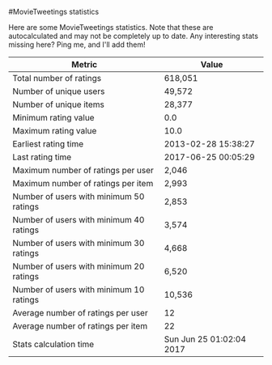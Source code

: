 #MovieTweetings statistics

Here are some MovieTweetings statistics. Note that these are autocalculated and may not be completely up to date. Any interesting stats missing here? Ping me, and I'll add them!

Metric | Value
--- | ---
Total number of ratings                 | 618,051
Number of unique users                  | 49,572
Number of unique items                  | 28,377
Minimum rating value                    | 0.0
Maximum rating value                    | 10.0
Earliest rating time                    | 2013-02-28 15:38:27
Last rating time                        | 2017-06-25 00:05:29
Maximum number of ratings per user      | 2,046
Maximum number of ratings per item      | 2,993
Number of users with minimum 50 ratings | 2,853
Number of users with minimum 40 ratings | 3,574
Number of users with minimum 30 ratings | 4,668
Number of users with minimum 20 ratings | 6,520
Number of users with minimum 10 ratings | 10,536
Average number of ratings per user      | 12
Average number of ratings per item      | 22
Stats calculation time                  | Sun Jun 25 01:02:04 2017

